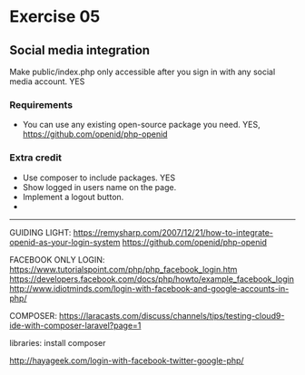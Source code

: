 # Exercise 05

## Social media integration

Make public/index.php only accessible after you sign in with any social media account. YES

### Requirements

* You can use any existing open-source package you need. YES, https://github.com/openid/php-openid

### Extra credit

* Use composer to include packages. YES
* Show logged in users name on the page.
* Implement a logout button.
* 
----------------------------------
GUIDING LIGHT:
https://remysharp.com/2007/12/21/how-to-integrate-openid-as-your-login-system
https://github.com/openid/php-openid

FACEBOOK ONLY LOGIN:
https://www.tutorialspoint.com/php/php_facebook_login.htm
https://developers.facebook.com/docs/php/howto/example_facebook_login
http://www.idiotminds.com/login-with-facebook-and-google-accounts-in-php/


COMPOSER: 
    https://laracasts.com/discuss/channels/tips/testing-cloud9-ide-with-composer-laravel?page=1
    

libraries:
install composer

http://hayageek.com/login-with-facebook-twitter-google-php/
